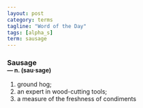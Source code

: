 ```yaml
---
layout: post
category: terms
tagline: "Word of the Day"
tags: [alpha_s]
term: sausage
---
```


<h3>Sausage<br/> <small>&mdash; n. (sau<span>&middot;</span>sage)</small></h3>
<p><ol><li>ground hog;</li>
<li>an expert in wood-cutting tools;</li>
<li>a measure of the freshness of condiments</li>
</ol></p>
